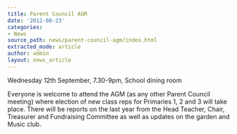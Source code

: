```yaml
---
title: Parent Council AGM
date: '2012-08-23'
categories:
- News
source_path: news/parent-council-agm/index.html
extracted_mode: article
author: admin
layout: news_article
---
```

Wednesday 12th September, 7.30-9pm, School dining room

Everyone is welcome to attend the AGM (as any other Parent Council meeting) where election of new class reps for Primaries 1, 2 and 3 will take place. There will be reports on the last year from the Head Teacher, Chair, Treasurer and Fundraising Committee as well as updates on the garden and Music club.
